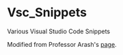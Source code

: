 # Vsc_Snippets

Various Visual Studio Code Snippets

Modified from Professor Arash's [page](https://github.com/ourarash/vsc_snippets).